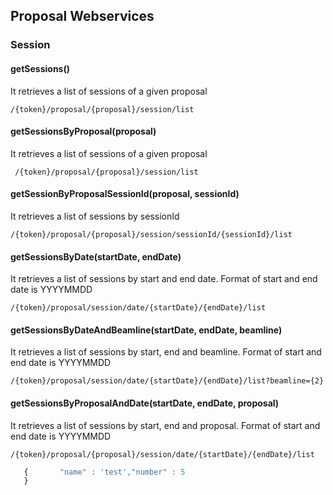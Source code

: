 ## Proposal Webservices

### Session

#### getSessions()
It retrieves a list of sessions of a given proposal 
```
/{token}/proposal/{proposal}/session/list
```

#### getSessionsByProposal(proposal)
It retrieves a list of sessions of a given proposal 
```
 /{token}/proposal/{proposal}/session/list
``` 

#### getSessionByProposalSessionId(proposal, sessionId)
It retrieves a list of sessions by sessionId
``` 
/{token}/proposal/{proposal}/session/sessionId/{sessionId}/list
```

#### getSessionsByDate(startDate, endDate)
It retrieves a list of sessions by start and end date. 
Format of start and end date is YYYYMMDD
```
/{token}/proposal/session/date/{startDate}/{endDate}/list
```


#### getSessionsByDateAndBeamline(startDate, endDate, beamline)
It retrieves a list of sessions by start, end and beamline.
Format of start and end date is YYYYMMDD
```
/{token}/proposal/session/date/{startDate}/{endDate}/list?beamline={2}
```


#### getSessionsByProposalAndDate(startDate, endDate, proposal)
It retrieves a list of sessions by start, end and proposal. 
Format of start and end date is YYYYMMDD
```
/{token}/proposal/{proposal}/session/date/{startDate}/{endDate}/list
```

```js
   {       "name" : 'test',"number" : 5      
   }
```

 